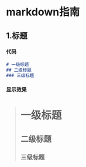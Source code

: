 # markdown指南
## 1.标题
<!--Tabs:start-->
#### **代码**
```markdown
# 一级标题
## 二级标题
### 三级标题
```
#### **显示效果**
> # 一级标题 <!-- {docsify-ignore} -->
> ## 二级标题 <!-- {docsify-ignore} -->
> ### 三级标题 <!-- {docsify-ignore} -->
<!--Tabs:end-->